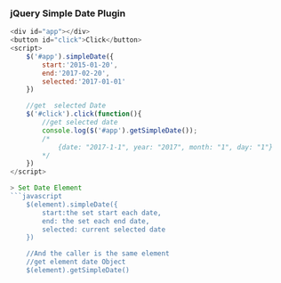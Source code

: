 ### jQuery Simple Date Plugin
```javascript
<div id="app"></div>
<button id="click">Click</button>
<script>
    $('#app').simpleDate({
        start:'2015-01-20',
        end:'2017-02-20',
        selected:'2017-01-01'   
    })

    //get  selected Date
    $('#click').click(function(){
        //get selected date 
        console.log($('#app').getSimpleDate());
        /*
            {date: "2017-1-1", year: "2017", month: "1", day: "1"}
        */
    })
</script>

> Set Date Element 
```javascript
    $(element).simpleDate({
        start:the set start each date,
        end: the set each end date,
        selected: current selected date   
    })

    //And the caller is the same element
    //get element date Object
    $(element).getSimpleDate()
    
```

```